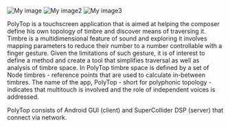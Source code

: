 ![My image](limmor1.github.com/PolyTop_client_v0.4/Images/Example.png)
![My image2](limmor1.github.com/PolyTop_client_v0.4/Images/Example1.png)
![My image3](limmor1.github.com/PolyTop_client_v0.4/Images/Example2.png)

PolyTop is a touchscreen application that is aimed at helping the composer define his own topology of timbre and discover means of traversing it. Timbre is a multidimensional feature of sound and exploring it involves mapping parameters to reduce their number to a number controllable with a finger gesture. Given the limitations of such gesture, it is of interest to define a method and create a tool that simplifies traversal as well as analysis of timbre space. In PolyTop timbre space is defined by a set of Node timbres - reference points that are used to calculate in-between timbres. The name of the app, PolyTop - short for polyphonic topology - indicates that multitouch is involved and the role of independent voices is addressed.

PolyTop consists of Android GUI (client) and SuperCollider DSP (server) that connect via network.
